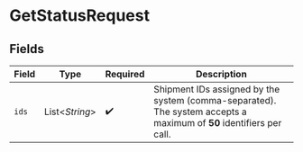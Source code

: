 # GetStatusRequest


## Fields

| Field                                                                                                               | Type                                                                                                                | Required                                                                                                            | Description                                                                                                         |
| ------------------------------------------------------------------------------------------------------------------- | ------------------------------------------------------------------------------------------------------------------- | ------------------------------------------------------------------------------------------------------------------- | ------------------------------------------------------------------------------------------------------------------- |
| `ids`                                                                                                               | List\<*String*>                                                                                                     | :heavy_check_mark:                                                                                                  | Shipment IDs assigned by the system (comma-separated). The system accepts a maximum of **50** identifiers per call. |